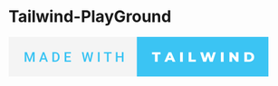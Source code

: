 # Tailwind-PlayGround

<img src = "https://raw.githubusercontent.com/Pritam-s/UI_Prototypes-Concepts/main/made-with-tailwind.svg">
